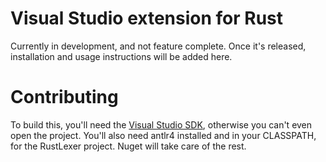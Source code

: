 Visual Studio extension for Rust
================================

Currently in development, and not feature complete. Once it's released, 
installation and usage instructions will be added here.

Contributing
============

To build this, you'll need the [Visual Studio SDK](http://msdn.microsoft.com/en-us/vstudio/vextend.aspx), 
otherwise you can't even open the project. You'll also need antlr4 installed 
and in your CLASSPATH, for the RustLexer project. Nuget will take care of the 
rest.